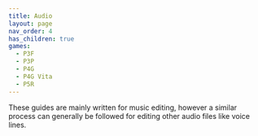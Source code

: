 ```yaml
---
title: Audio
layout: page
nav_order: 4
has_children: true
games:
  - P3F
  - P3P
  - P4G
  - P4G Vita
  - P5R
---
```

These guides are mainly written for music editing, however a similar process can generally be followed for editing other audio files like voice lines.
